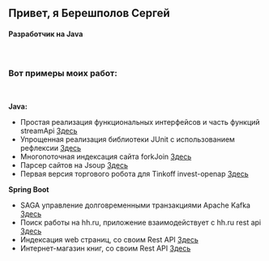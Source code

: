 <h2>Привет, я Берешполов Сергей</h2>
<h4>Разработчик на Java</h4><br>


<h3>Вот примеры моих работ:</h3><br>

<b>Java:</b><br>
- Простая реализация функциональных интерфейсов и часть функций streamApi <a href="https://github.com/Bereshs/functionsAndStream">Здесь</a><br>
- Упрощенная реализация библиотеки JUnit с использованием рефлексии <a href="https://github.com/Bereshs/functionsAndStream">Здесь</a><br>
- Многопоточная индексация сайта forkJoin <a href="https://github.com/Bereshs/ForkJoinMap/tree/main/src">Здесь</a><br>
- Парсер сайтов на Jsoup <a href="https://github.com/Bereshs/ru.parser.hyundai">Здесь</a><br>
- Первая версия торгового робота для Tinkoff invest-openap <a href="https://github.com/Bereshs/ru.irobot.tinkoff.invest.robor">Здесь</a><br> 


<b>Spring Boot</B></br>
- SAGA управление долговременными транзакциями Apache Kafka <a href="https://github.com/Bereshs/saga">Здесь</a><br>
- Поиск работы на hh.ru, приложение взаимодействует с hh.ru rest api <a href="https://github.com/Bereshs/HHWorkSearch">Здeсь</a><br>
- Индексация web страниц, со своим Rest API <a href="https://github.com/Bereshs/searchengine">Здесь</a><br>
- Интернет-магазин книг, со своим Rest API <a href="https://github.com/Bereshs/BookShopApp">Здесь</a><br>
